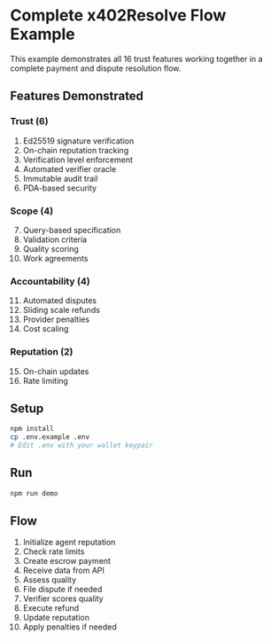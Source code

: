 # Complete x402Resolve Flow Example

This example demonstrates all 16 trust features working together in a complete payment and dispute resolution flow.

## Features Demonstrated

### Trust (6)
1. Ed25519 signature verification
2. On-chain reputation tracking
3. Verification level enforcement
4. Automated verifier oracle
5. Immutable audit trail
6. PDA-based security

### Scope (4)
7. Query-based specification
8. Validation criteria
9. Quality scoring
10. Work agreements

### Accountability (4)
11. Automated disputes
12. Sliding scale refunds
13. Provider penalties
14. Cost scaling

### Reputation (2)
15. On-chain updates
16. Rate limiting

## Setup

```bash
npm install
cp .env.example .env
# Edit .env with your wallet keypair
```

## Run

```bash
npm run demo
```

## Flow

1. Initialize agent reputation
2. Check rate limits
3. Create escrow payment
4. Receive data from API
5. Assess quality
6. File dispute if needed
7. Verifier scores quality
8. Execute refund
9. Update reputation
10. Apply penalties if needed

